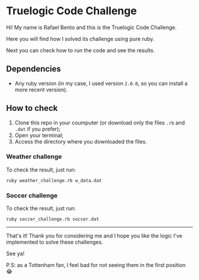 # Truelogic Code Challenge

Hi! My name is Rafael Bento and this is the Truelogic Code Challenge.

Here you will find how I solved its challenge using pure ruby.

Next you can check how to run the code and see the results.

## Dependencies

- Any ruby version (in my case, I used version `2.0.0`, so you can install a more recent version).

## How to check

1. Clone this repo in your coumputer (or download only the files `.rb` and `.dat` if you prefer);
2. Open your terminal;
3. Access the directory where you downloaded the files.

### Weather challenge

To check the result, just run:

```shell
ruby weather_challenge.rb w_data.dat
```

### Soccer challenge

To check the result, just run:

```shell
ruby soccer_challenge.rb soccer.dat
```

---

That's it! Thank you for considering me and I hope you like the logic I've implemented to solve these challenges.

See ya!

P.S: as a Tottenham fan, I feel bad for not seeing them in the first position 😂
